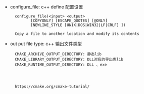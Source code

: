 - configure_file: c++ define 配置设置

		configure_file(<input> <output>
               [COPYONLY] [ESCAPE_QUOTES] [@ONLY]
               [NEWLINE_STYLE [UNIX|DOS|WIN32|LF|CRLF] ])

		Copy a file to another location and modify its contents
- out put file type: c++ 输出文件类型

		CMAKE_ARCHIVE_OUTPUT_DIRECTORY: 静态lib
		CMAKE_LIBRARY_OUTPUT_DIRECTORY: DLL对应的导出库lib
		CMAKE_RUNTIME_OUTPUT_DIRECTORY: DLL 、exe
		
		
		
		
		https://cmake.org/cmake-tutorial/
		